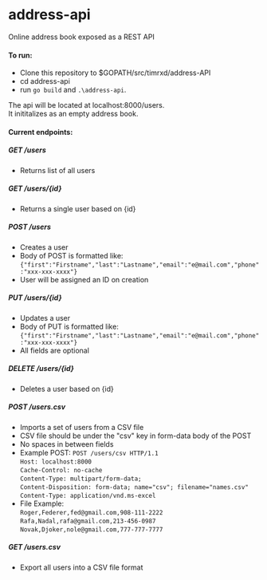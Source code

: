 # address-api
Online address book exposed as a REST API

#### To run:
* Clone this repository to $GOPATH/src/timrxd/address-API
* cd address-api
* run `go build` and `.\address-api`.  

The api will be located at localhost:8000/users.  
It inititalizes as an empty address book.  

#### Current endpoints:

##### GET /users
* Returns list of all users

##### GET /users/{id}
* Returns a single user based on {id}

##### POST /users
* Creates a user
* Body of POST is formatted like: `{"first":"Firstname","last":"Lastname","email":"e@mail.com","phone":"xxx-xxx-xxxx"}`
* User will be assigned an ID on creation

##### PUT /users/{id}
* Updates a user
* Body of PUT is formatted like: `{"first":"Firstname","last":"Lastname","email":"e@mail.com","phone":"xxx-xxx-xxxx"}`
* All fields are optional

##### DELETE /users/{id}
* Deletes a user based on {id}

##### POST /users.csv
* Imports a set of users from a CSV file
* CSV file should be under the "csv" key in form-data body of the POST
* No spaces in between fields
* Example POST:
`POST /users/csv HTTP/1.1`  
`Host: localhost:8000`  
`Cache-Control: no-cache`    
`Content-Type: multipart/form-data;`    
`Content-Disposition: form-data; name="csv"; filename="names.csv"`    
`Content-Type: application/vnd.ms-excel`  
* File Example:  
`Roger,Federer,fed@gmail.com,908-111-2222`  
`Rafa,Nadal,rafa@gmail.com,213-456-0987`  
`Novak,Djoker,nole@gmail.com,777-777-7777`  

##### GET /users.csv
* Export all users into a CSV file format
